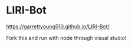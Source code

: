 # LIRI-Bot
https://garrettyoung510.github.io/LIRI-Bot/

Fork this and run with node through visual studio!
